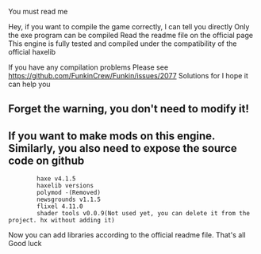  You must read me

Hey, if you want to compile the game correctly, I can tell you directly
Only the exe program can be compiled
Read the readme file on the official page
This engine is fully tested and compiled under the compatibility of the official haxelib

If you have any compilation problems
Please see https://github.com/FunkinCrew/Funkin/issues/2077 Solutions for
I hope it can help you

Forget the warning, you don't need to modify it!
--------------------------------------------------
If you want to make mods on this engine.
Similarly, you also need to expose the source code on github
--------------------------------------------------
            haxe v4.1.5
            haxelib versions
            polymod -(Removed)
            newsgrounds v1.1.5
            flixel 4.11.0
            shader tools v0.0.9(Not used yet, you can delete it from the project. hx without adding it)
Now you can add libraries according to the official readme file.
That's all
Good luck

